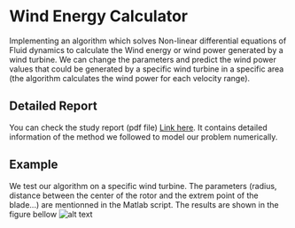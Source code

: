 # Wind Energy Calculator
Implementing an algorithm which solves Non-linear differential equations of Fluid dynamics to calculate the Wind energy or wind power generated by a wind turbine. We can change the parameters and predict the wind power values that could be generated by a specific wind turbine in a specific area (the algorithm calculates the wind power for each velocity range).

## Detailed Report
You can check the study report (pdf file) [Link here](https://drive.google.com/file/d/1hL4YWATrgHKx_iDgWh9qz9VY5nDW7krG/view?usp=sharing). It contains detailed information of the method we followed to model our problem numerically. 

## Example
We test our algorithm on a specific wind turbine. The parameters (radius, distance between the center of the rotor and the extrem point of the blade...) are mentionned in the Matlab script. The results are shown in the figure bellow
![alt text](https://i.ibb.co/P5DHZhD/eolwind.png)
